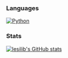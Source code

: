 ### Languages

[![Python](https://img.shields.io/badge/%E2%80%8D-Python-3776AB?style=flat-square&logo=python&logoColor=white)](https://www.python.org/)

### Stats

[![lesilib's GitHub stats](https://github-readme-stats.vercel.app/api?username=lesilib)](https://github.com/anuraghazra/github-readme-stats)
